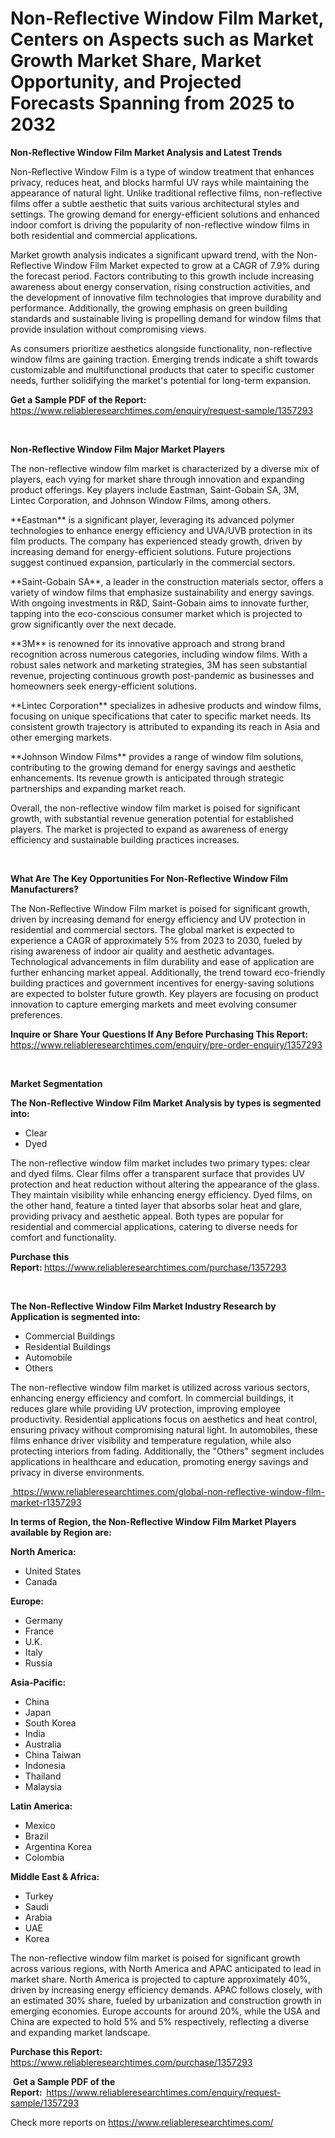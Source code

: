<p><h1>Non-Reflective Window Film Market, Centers on Aspects such as Market Growth Market Share, Market Opportunity, and Projected Forecasts Spanning from 2025 to 2032</h1></p><p><strong>Non-Reflective Window Film Market Analysis and Latest Trends</strong></p>
<p><p>Non-Reflective Window Film is a type of window treatment that enhances privacy, reduces heat, and blocks harmful UV rays while maintaining the appearance of natural light. Unlike traditional reflective films, non-reflective films offer a subtle aesthetic that suits various architectural styles and settings. The growing demand for energy-efficient solutions and enhanced indoor comfort is driving the popularity of non-reflective window films in both residential and commercial applications.</p><p>Market growth analysis indicates a significant upward trend, with the Non-Reflective Window Film Market expected to grow at a CAGR of 7.9% during the forecast period. Factors contributing to this growth include increasing awareness about energy conservation, rising construction activities, and the development of innovative film technologies that improve durability and performance. Additionally, the growing emphasis on green building standards and sustainable living is propelling demand for window films that provide insulation without compromising views. </p><p>As consumers prioritize aesthetics alongside functionality, non-reflective window films are gaining traction. Emerging trends indicate a shift towards customizable and multifunctional products that cater to specific customer needs, further solidifying the market's potential for long-term expansion.</p></p>
<p><strong>Get a Sample PDF of the Report:&nbsp;</strong> <a href="https://www.reliableresearchtimes.com/enquiry/request-sample/1357293?utm_campaign=3190&utm_medium=2&utm_source=Github&utm_content=ia&utm_term=02042025&utm_id=non-reflective-window-film">https://www.reliableresearchtimes.com/enquiry/request-sample/1357293</a></p>
<p>&nbsp;</p>
<p><strong>Non-Reflective Window Film Major Market Players</strong></p>
<p><p>The non-reflective window film market is characterized by a diverse mix of players, each vying for market share through innovation and expanding product offerings. Key players include Eastman, Saint-Gobain SA, 3M, Lintec Corporation, and Johnson Window Films, among others.</p><p>**Eastman** is a significant player, leveraging its advanced polymer technologies to enhance energy efficiency and UVA/UVB protection in its film products. The company has experienced steady growth, driven by increasing demand for energy-efficient solutions. Future projections suggest continued expansion, particularly in the commercial sectors.</p><p>**Saint-Gobain SA**, a leader in the construction materials sector, offers a variety of window films that emphasize sustainability and energy savings. With ongoing investments in R&D, Saint-Gobain aims to innovate further, tapping into the eco-conscious consumer market which is projected to grow significantly over the next decade.</p><p>**3M** is renowned for its innovative approach and strong brand recognition across numerous categories, including window films. With a robust sales network and marketing strategies, 3M has seen substantial revenue, projecting continuous growth post-pandemic as businesses and homeowners seek energy-efficient solutions.</p><p>**Lintec Corporation** specializes in adhesive products and window films, focusing on unique specifications that cater to specific market needs. Its consistent growth trajectory is attributed to expanding its reach in Asia and other emerging markets.</p><p>**Johnson Window Films** provides a range of window film solutions, contributing to the growing demand for energy savings and aesthetic enhancements. Its revenue growth is anticipated through strategic partnerships and expanding market reach.</p><p>Overall, the non-reflective window film market is poised for significant growth, with substantial revenue generation potential for established players. The market is projected to expand as awareness of energy efficiency and sustainable building practices increases.</p></p>
<p>&nbsp;</p>
<p><strong>What Are The Key Opportunities For Non-Reflective Window Film Manufacturers?</strong></p>
<p><p>The Non-Reflective Window Film market is poised for significant growth, driven by increasing demand for energy efficiency and UV protection in residential and commercial sectors. The global market is expected to experience a CAGR of approximately 5% from 2023 to 2030, fueled by rising awareness of indoor air quality and aesthetic advantages. Technological advancements in film durability and ease of application are further enhancing market appeal. Additionally, the trend toward eco-friendly building practices and government incentives for energy-saving solutions are expected to bolster future growth. Key players are focusing on product innovation to capture emerging markets and meet evolving consumer preferences.</p></p>
<p><strong>Inquire or Share Your Questions If Any Before Purchasing This Report:</strong> <a href="https://www.reliableresearchtimes.com/enquiry/pre-order-enquiry/1357293?utm_campaign=3190&utm_medium=2&utm_source=Github&utm_content=ia&utm_term=02042025&utm_id=non-reflective-window-film">https://www.reliableresearchtimes.com/enquiry/pre-order-enquiry/1357293</a></p>
<p>&nbsp;</p>
<p><strong>Market Segmentation</strong></p>
<p><strong>The Non-Reflective Window Film Market Analysis by types is segmented into:</strong></p>
<p><ul><li>Clear</li><li>Dyed</li></ul></p>
<p><p>The non-reflective window film market includes two primary types: clear and dyed films. Clear films offer a transparent surface that provides UV protection and heat reduction without altering the appearance of the glass. They maintain visibility while enhancing energy efficiency. Dyed films, on the other hand, feature a tinted layer that absorbs solar heat and glare, providing privacy and aesthetic appeal. Both types are popular for residential and commercial applications, catering to diverse needs for comfort and functionality.</p></p>
<p><strong>Purchase this Report:&nbsp;</strong><a href="https://www.reliableresearchtimes.com/purchase/1357293?utm_campaign=3190&utm_medium=2&utm_source=Github&utm_content=ia&utm_term=02042025&utm_id=non-reflective-window-film">https://www.reliableresearchtimes.com/purchase/1357293</a></p>
<p>&nbsp;</p>
<p><strong>The Non-Reflective Window Film Market Industry Research by Application is segmented into:</strong></p>
<p><ul><li>Commercial Buildings</li><li>Residential Buildings</li><li>Automobile</li><li>Others</li></ul></p>
<p><p>The non-reflective window film market is utilized across various sectors, enhancing energy efficiency and comfort. In commercial buildings, it reduces glare while providing UV protection, improving employee productivity. Residential applications focus on aesthetics and heat control, ensuring privacy without compromising natural light. In automobiles, these films enhance driver visibility and temperature regulation, while also protecting interiors from fading. Additionally, the "Others" segment includes applications in healthcare and education, promoting energy savings and privacy in diverse environments.</p></p>
<p><a href="https://www.reliableresearchtimes.com/global-non-reflective-window-film-market-r1357293?utm_campaign=3190&utm_medium=2&utm_source=Github&utm_content=ia&utm_term=02042025&utm_id=non-reflective-window-film">&nbsp;https://www.reliableresearchtimes.com/global-non-reflective-window-film-market-r1357293</a></p>
<p><strong>In terms of Region, the Non-Reflective Window Film Market Players available by Region are:</strong></p>
<p>
    <p> <strong> North America: </strong>
        <ul>
            <li>United States</li>
            <li>Canada</li>
        </ul>
        </p> 
    <p> <strong> Europe: </strong>
        <ul>
            <li>Germany</li>
            <li>France</li>
            <li>U.K.</li>
            <li>Italy</li>
            <li>Russia</li>
        </ul>
        </p> 
    <p> <strong> Asia-Pacific: </strong>
        <ul>
            <li>China</li>
            <li>Japan</li>
            <li>South Korea</li>
            <li>India</li>
            <li>Australia</li>
            <li>China Taiwan</li>
            <li>Indonesia</li>
            <li>Thailand</li>
            <li>Malaysia</li>
        </ul>
        </p> 
    <p> <strong> Latin America: </strong>
        <ul>
            <li>Mexico</li>
            <li>Brazil</li>
            <li>Argentina Korea</li>
            <li>Colombia</li>
        </ul>
        </p> 
    <p> <strong> Middle East & Africa: </strong>
        <ul>
            <li>Turkey</li>
            <li>Saudi</li>
            <li>Arabia</li>
            <li>UAE</li>
            <li>Korea</li>
        </ul>
    </p>
    </p>
<p><p>The non-reflective window film market is poised for significant growth across various regions, with North America and APAC anticipated to lead in market share. North America is projected to capture approximately 40%, driven by increasing energy efficiency demands. APAC follows closely, with an estimated 30% share, fueled by urbanization and construction growth in emerging economies. Europe accounts for around 20%, while the USA and China are expected to hold 5% and 5% respectively, reflecting a diverse and expanding market landscape.</p></p>
<p><strong>Purchase this Report: </strong><a href="https://www.reliableresearchtimes.com/purchase/1357293?utm_campaign=3190&utm_medium=2&utm_source=Github&utm_content=ia&utm_term=02042025&utm_id=non-reflective-window-film">https://www.reliableresearchtimes.com/purchase/1357293</a></p>
<p>&nbsp;<strong>Get a Sample PDF of the Report:&nbsp;&nbsp;</strong><a href="https://www.reliableresearchtimes.com/enquiry/request-sample/1357293?utm_campaign=3190&utm_medium=2&utm_source=Github&utm_content=ia&utm_term=02042025&utm_id=non-reflective-window-film">https://www.reliableresearchtimes.com/enquiry/request-sample/1357293</a></p>
<p><strong></strong></p>
<p>Check more reports on <a href="https://www.reliableresearchtimes.com/?utm_campaign=3190&utm_medium=2&utm_source=Github&utm_content=ia&utm_term=02042025&utm_id=non-reflective-window-film">https://www.reliableresearchtimes.com/</a></p>